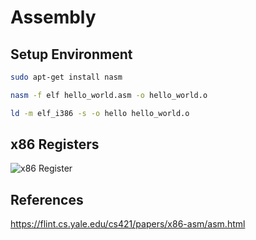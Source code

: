 # Assembly 

## Setup Environment

```bash
sudo apt-get install nasm

nasm -f elf hello_world.asm -o hello_world.o

ld -m elf_i386 -s -o hello hello_world.o
```

## x86 Registers

![x86 Register](https://flint.cs.yale.edu/cs421/papers/x86-asm/x86-registers.png)

## References
https://flint.cs.yale.edu/cs421/papers/x86-asm/asm.html
